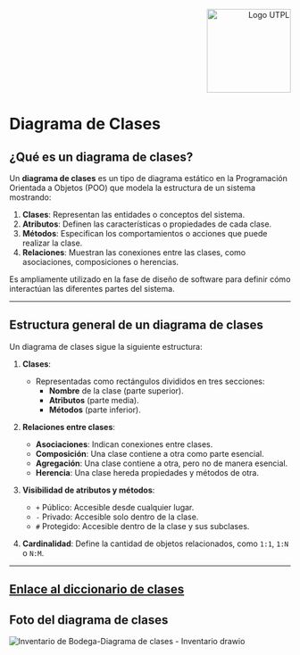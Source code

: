 <p align="right">
  <img src="https://i.postimg.cc/13qQdqZs/utpllogo.png" alt="Logo UTPL" width="150"/>
</p>

# Diagrama de Clases

## ¿Qué es un diagrama de clases?

Un **diagrama de clases** es un tipo de diagrama estático en la Programación Orientada a Objetos (POO) que modela la estructura de un sistema mostrando:  
1. **Clases**: Representan las entidades o conceptos del sistema.  
2. **Atributos**: Definen las características o propiedades de cada clase.  
3. **Métodos**: Especifican los comportamientos o acciones que puede realizar la clase.  
4. **Relaciones**: Muestran las conexiones entre las clases, como asociaciones, composiciones o herencias.

Es ampliamente utilizado en la fase de diseño de software para definir cómo interactúan las diferentes partes del sistema.

---

## Estructura general de un diagrama de clases

Un diagrama de clases sigue la siguiente estructura:

1. **Clases**:  
   - Representadas como rectángulos divididos en tres secciones:  
     - **Nombre** de la clase (parte superior).  
     - **Atributos** (parte media).  
     - **Métodos** (parte inferior).  

2. **Relaciones entre clases**:  
   - **Asociaciones**: Indican conexiones entre clases.  
   - **Composición**: Una clase contiene a otra como parte esencial.  
   - **Agregación**: Una clase contiene a otra, pero no de manera esencial.  
   - **Herencia**: Una clase hereda propiedades y métodos de otra.  

3. **Visibilidad de atributos y métodos**:  
   - `+` Público: Accesible desde cualquier lugar.  
   - `-` Privado: Accesible solo dentro de la clase.  
   - `#` Protegido: Accesible dentro de la clase y sus subclases.  

4. **Cardinalidad**: Define la cantidad de objetos relacionados, como `1:1`, `1:N` o `N:M`.

---

## [Enlace al diccionario de clases](https://utpl-my.sharepoint.com/:x:/g/personal/hlchuquimarca_utpl_edu_ec/Ef4Q6vqcT6ZIkBWhR8b88AsBFVgr6-DH5vroV6cvmuYZhQ?e=caQLEj)

## Foto del diagrama de clases
![Inventario de Bodega-Diagrama de clases - Inventario drawio](https://github.com/user-attachments/assets/95e2317c-0d18-43ba-86fd-0df3f1dd6b34)

